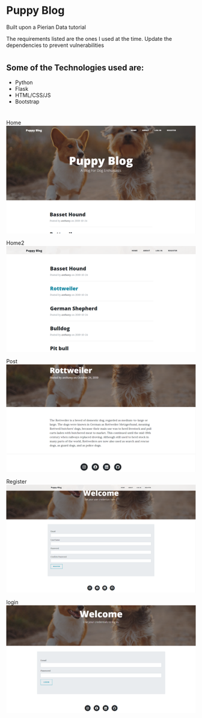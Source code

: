 # Puppy Blog
Built upon a Pierian Data tutorial

The requirements listed are the ones I used at the time. Update the dependencies to prevent vulnerabilities
#
## Some of the Technologies used are:
* Python
* Flask
* HTML/CSS/JS
* Bootstrap

#
Home
![Home](pup-md-img/pup-home.png)

Home2
![Home2](pup-md-img/pup-home2.png)

Post
![post](pup-md-img/pup-post.png)

Register
![Register](pup-md-img/pup-register.png)

login
![login](pup-md-img/pup-login.png)







